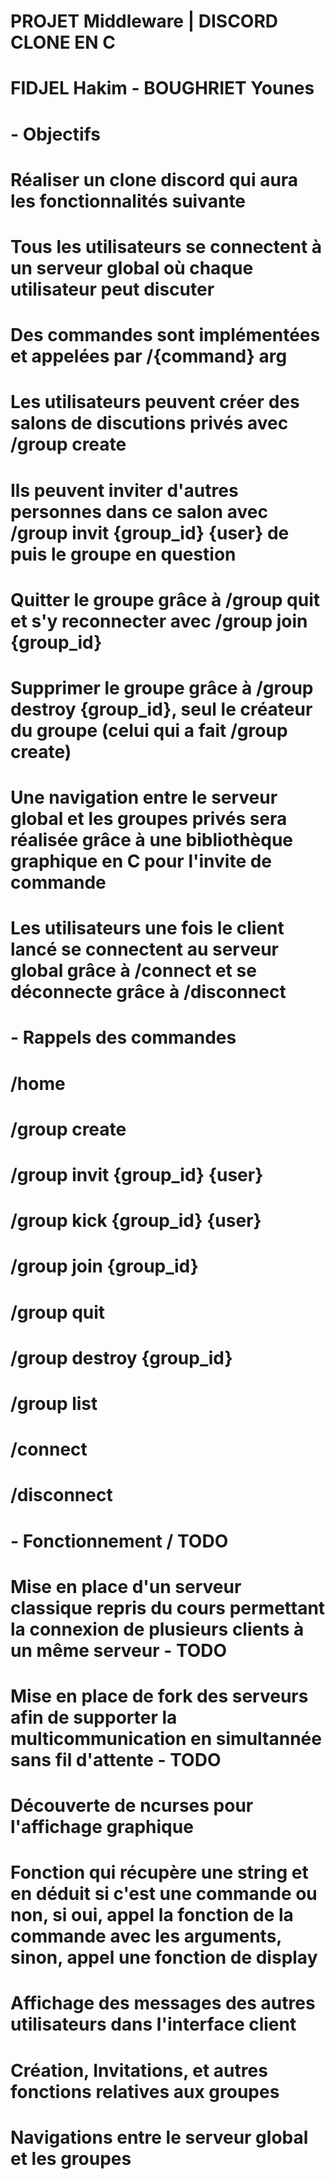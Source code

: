 # PROJET Middleware | DISCORD CLONE EN C
# FIDJEL Hakim - BOUGHRIET Younes

# - Objectifs


# Réaliser un clone discord qui aura les fonctionnalités suivante

# Tous les utilisateurs se connectent à un serveur global où chaque utilisateur peut discuter
# Des commandes sont implémentées et appelées par /{command} arg
# Les utilisateurs peuvent créer des salons de discutions privés avec /group create
# Ils peuvent inviter d'autres personnes dans ce salon avec /group invit {group_id} {user} de puis le groupe en question
# Quitter le groupe grâce à /group quit et s'y reconnecter avec /group join {group_id}
# Supprimer le groupe grâce à /group destroy {group_id}, seul le créateur du groupe (celui qui a fait /group create)

# Une navigation entre le serveur global et les groupes privés sera réalisée grâce à une bibliothèque graphique en C pour l'invite de commande
# Les utilisateurs une fois le client lancé se connectent au serveur global grâce à /connect et se déconnecte grâce à /disconnect



# - Rappels des commandes


# /home
# /group create
# /group invit {group_id} {user}
# /group kick {group_id} {user}
# /group join {group_id}
# /group quit
# /group destroy {group_id}
# /group list
# /connect
# /disconnect



# - Fonctionnement / TODO


# Mise en place d'un serveur classique repris du cours permettant la connexion de plusieurs clients à un même serveur - TODO
# Mise en place de fork des serveurs afin de supporter la multicommunication en simultannée sans fil d'attente - TODO
# Découverte de ncurses pour l'affichage graphique
# Fonction qui récupère une string et en déduit si c'est une commande ou non, si oui, appel la fonction de la commande avec les arguments, sinon, appel une fonction de display
# Affichage des messages des autres utilisateurs dans l'interface client
# Création, Invitations, et autres fonctions relatives aux groupes
# Navigations entre le serveur global et les groupes
